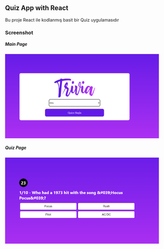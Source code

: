 ## Quiz App with React

Bu proje React ile kodlanmış basit bir Quiz uygulamasıdır 



### Screenshot

##### Main Page
![Main Page](./public/mainPage.png)

##### Quiz Page
![Quiz Page](./public/quizPage.png)
 

